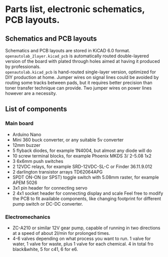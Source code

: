 # Parts list, electronic schematics, PCB layouts.
## Schematics and PCB layouts
Schematics and PCB layouts are stored in KiCAD 6.0 format. `openautolab_2layer.kicad_pcb` is automatically routed double-layered version of the board with plated through holes aimed at having it produced by professionals.  
`openautolab.kicad_pcb` is hand-routed single-layer version, optimized for DIY production at home. Jumper wires on signal lines could be avoided by routing some tracks between pads, but it requires better precision than toner transfer technique can provide. Two jumper wires on power lines however are a necessity.  
## List of components
### Main board
- Arduino Nano
- Mini 360 buck converter, or any suitable 5v converter
- 12mm buzzer
- 5 flyback diodes, for example 1N4004, but almost any diode will do
- 10 screw terminal blocks, for example Phoenix MKDS 3/ 2-5.08 1x2
- 3 6x6mm push switches 
- 2 12VDC relays, for example SRD-12VDC-SL-C or Finder 36.11.9.012
- 2 darlington transistor arrays TD62064APG
- SPDT ON-ON (or SPST) toggle switch with 5.08mm raster, for example APEM 5026
- 3x1 pin header for connecting servo
- 2 4x1 socket header for connecting display and scale 
Feel free to modify the PCB to fit available components, like changing footprint for different pump switch or DC-DC converter. 
### Electromechanics
- ZC-A210 or similar 12V gear pump, capable of running in two directions at a speed of about 2l/min for prolonged times.
- 4-6 valves depending on what process you want to run. 1 valve for water, 1 valve for waste, plus 1 valve for each chemical. 4 in total fro black&white, 5 for c41, 6 for e6.
